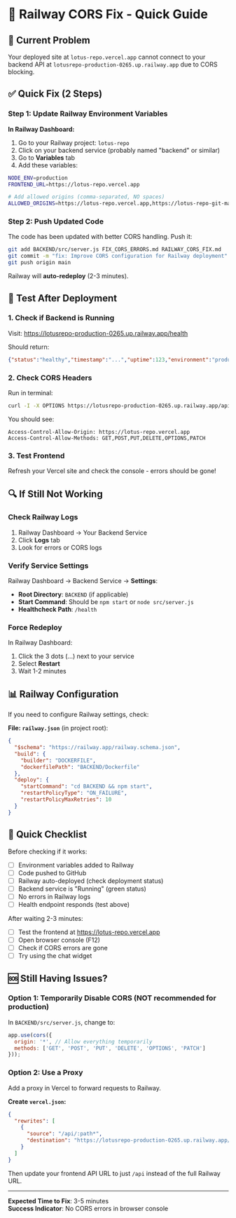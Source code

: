 # 🚂 Railway CORS Fix - Quick Guide

## 🔴 Current Problem

Your deployed site at `lotus-repo.vercel.app` cannot connect to your backend API at `lotusrepo-production-0265.up.railway.app` due to CORS blocking.

## ✅ Quick Fix (2 Steps)

### Step 1: Update Railway Environment Variables

**In Railway Dashboard:**

1. Go to your Railway project: `lotus-repo`
2. Click on your backend service (probably named "backend" or similar)
3. Go to **Variables** tab
4. Add these variables:

```bash
NODE_ENV=production
FRONTEND_URL=https://lotus-repo.vercel.app

# Add allowed origins (comma-separated, NO spaces)
ALLOWED_ORIGINS=https://lotus-repo.vercel.app,https://lotus-repo-git-main-atheershannan.vercel.app,http://localhost:3000
```

### Step 2: Push Updated Code

The code has been updated with better CORS handling. Push it:

```bash
git add BACKEND/src/server.js FIX_CORS_ERRORS.md RAILWAY_CORS_FIX.md
git commit -m "fix: Improve CORS configuration for Railway deployment"
git push origin main
```

Railway will **auto-redeploy** (2-3 minutes).

## 🧪 Test After Deployment

### 1. Check if Backend is Running
Visit: https://lotusrepo-production-0265.up.railway.app/health

Should return:
```json
{"status":"healthy","timestamp":"...","uptime":123,"environment":"production"}
```

### 2. Check CORS Headers
Run in terminal:
```bash
curl -I -X OPTIONS https://lotusrepo-production-0265.up.railway.app/api/chat/sessions -H "Origin: https://lotus-repo.vercel.app"
```

You should see:
```
Access-Control-Allow-Origin: https://lotus-repo.vercel.app
Access-Control-Allow-Methods: GET,POST,PUT,DELETE,OPTIONS,PATCH
```

### 3. Test Frontend
Refresh your Vercel site and check the console - errors should be gone!

## 🔍 If Still Not Working

### Check Railway Logs
1. Railway Dashboard → Your Backend Service
2. Click **Logs** tab
3. Look for errors or CORS logs

### Verify Service Settings
Railway Dashboard → Backend Service → **Settings**:

- **Root Directory**: `BACKEND` (if applicable)
- **Start Command**: Should be `npm start` or `node src/server.js`
- **Healthcheck Path**: `/health`

### Force Redeploy
In Railway Dashboard:
1. Click the 3 dots (...) next to your service
2. Select **Restart**
3. Wait 1-2 minutes

## 📊 Railway Configuration

If you need to configure Railway settings, check:

**File: `railway.json`** (in project root):
```json
{
  "$schema": "https://railway.app/railway.schema.json",
  "build": {
    "builder": "DOCKERFILE",
    "dockerfilePath": "BACKEND/Dockerfile"
  },
  "deploy": {
    "startCommand": "cd BACKEND && npm start",
    "restartPolicyType": "ON_FAILURE",
    "restartPolicyMaxRetries": 10
  }
}
```

## 🎯 Quick Checklist

Before checking if it works:
- [ ] Environment variables added to Railway
- [ ] Code pushed to GitHub
- [ ] Railway auto-deployed (check deployment status)
- [ ] Backend service is "Running" (green status)
- [ ] No errors in Railway logs
- [ ] Health endpoint responds (test above)

After waiting 2-3 minutes:
- [ ] Test the frontend at https://lotus-repo.vercel.app
- [ ] Open browser console (F12)
- [ ] Check if CORS errors are gone
- [ ] Try using the chat widget

## 🆘 Still Having Issues?

### Option 1: Temporarily Disable CORS (NOT recommended for production)
In `BACKEND/src/server.js`, change to:
```javascript
app.use(cors({
  origin: '*', // Allow everything temporarily
  methods: ['GET', 'POST', 'PUT', 'DELETE', 'OPTIONS', 'PATCH']
}));
```

### Option 2: Use a Proxy
Add a proxy in Vercel to forward requests to Railway.

**Create `vercel.json`:**
```json
{
  "rewrites": [
    {
      "source": "/api/:path*",
      "destination": "https://lotusrepo-production-0265.up.railway.app/api/:path*"
    }
  ]
}
```

Then update your frontend API URL to just `/api` instead of the full Railway URL.

---

**Expected Time to Fix**: 3-5 minutes  
**Success Indicator**: No CORS errors in browser console
